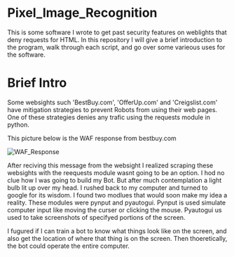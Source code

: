 # Pixel_Image_Recognition

   This is some software I wrote to get past security features on weblights that deny requests for HTML. In this repository I will give a brief introduction to the 
   program, walk through each script, and go over some varieous uses for the software.   
 
# Brief Intro

   Some websights such 'BestBuy.com', 'OfferUp.com' and 'Creigslist.com' have mitigation strategies to prevent Robots from using their web pages. One of these strategies
   denies any trafic using the requests module in python. 
   
   This picture below is the WAF response from bestbuy.com

![WAF_Response](https://user-images.githubusercontent.com/92893340/161455165-81078a35-0a41-4527-917c-6ec8acf05918.PNG)

   After reciving this message from the websight I realized scraping these websights with the reequests module wasnt going to be an option. I hod no clue how I was going to build  my Bot. But after much contemplation a light bulb lit up over my head. I rushed back to my computer and turned to google for its wisdom. I found two modlues that would soon make my idea a reality. These modules were pynput and pyautogui. Pynput is used simulate computer input like moving the curser or clicking the mouse. Pyautogui us used to take screenshots of specifyed portions of the screen. 
   
  I fugured if I can train a bot to know what things look like on the screen, and also get the location of where that thing is on the screen. Then thoeretically, the      bot could operate the entire computer. 
